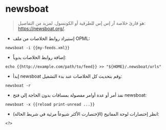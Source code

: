 # newsboat

> هو قارئ خلاصة آر إس إس للطرفية أو الكونسول.
> لمزيد من التفاصيل: <https://newsboat.org/>.

- إستيراد روابط الخلاصات من ملف OPML:

`newsboat -i {{my-feeds.xml}}`

- إضافة روابط الخلاصات يدوياً:

`echo {{http://example.com/path/to/feed}} >> "${HOME}/.newsboat/urls"`

- إبدأ newsboat وقم بتحديث كل الخلاصات عند بدء التشغيل:

`newsboat -r`

- نفذ أمر أو عدة أوامر مفصولة بمسافات بدون الحاجة إلي فتح newsboat:

`newsboat -x {{reload print-unread ...}}`

- انظر إختصارات لوحة المفاتيح (الإختصارت الأكثر شيوعاً مرئية في شريط الحالة):

`<?>`
